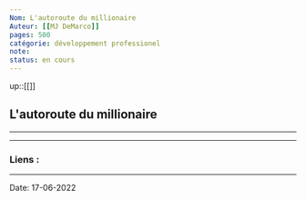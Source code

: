 ```yaml
---
Nom: L'autoroute du millionaire
Auteur: [[MJ DeMarco]]
pages: 500
catégorie: développement professionel 
note:
status: en cours
---
```


up::[[]]

## L'autoroute du millionaire

---




---
### Liens :

---

Date: 17-06-2022